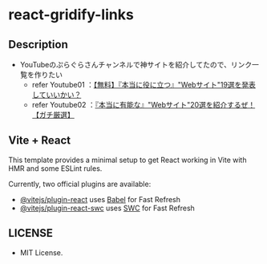 # react-gridify-links

## Description
- YouTubeのぷらぐらさんチャンネルで神サイトを紹介してたので、リンク一覧を作りたい
  * refer Youtube01 ：[【無料】『本当に役に立つ』"Webサイト"19選を発表していいかい？](https://www.youtube.com/watch?v=nFHPwsIuwW0)
  * refer Youtube02 ：[『本当に有能な』"Webサイト"20選を紹介するぜ！【ガチ厳選】](https://www.youtube.com/watch?v=AqOhbuEyBpA)

## Vite + React
This template provides a minimal setup to get React working in Vite with HMR and some ESLint rules.

Currently, two official plugins are available:

- [@vitejs/plugin-react](https://github.com/vitejs/vite-plugin-react/blob/main/packages/plugin-react/README.md) uses [Babel](https://babeljs.io/) for Fast Refresh
- [@vitejs/plugin-react-swc](https://github.com/vitejs/vite-plugin-react-swc) uses [SWC](https://swc.rs/) for Fast Refresh


## LICENSE
- MIT License.
